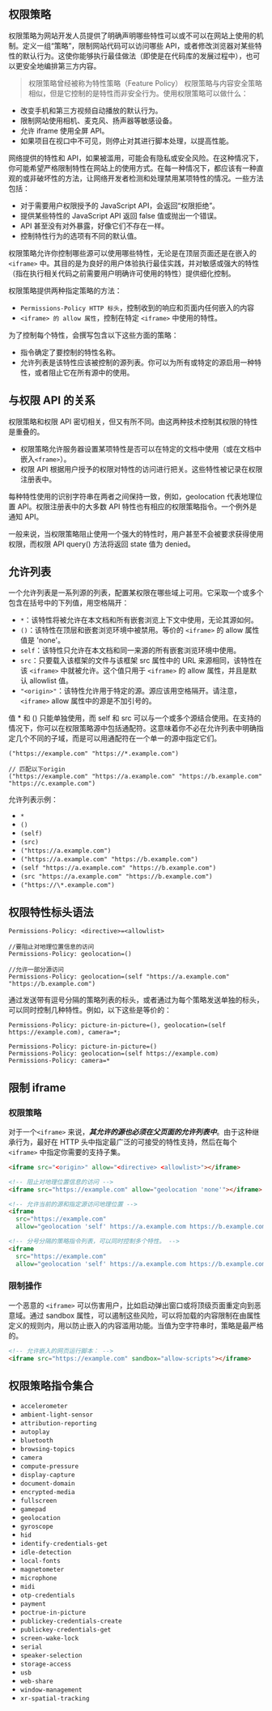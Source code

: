 ## 权限策略

权限策略为网站开发人员提供了明确声明哪些特性可以或不可以在网站上使用的机制。定义一组“策略”，限制网站代码可以访问哪些 API，或者修改浏览器对某些特性的默认行为。这使你能够执行最佳做法（即使是在代码库的发展过程中），也可以更安全地编排第三方内容。

> 权限策略曾经被称为特性策略（Feature Policy）
> 权限策略与内容安全策略相似，但是它控制的是特性而非安全行为。使用权限策略可以做什么：

- 改变手机和第三方视频自动播放的默认行为。
- 限制网站使用相机、麦克风、扬声器等敏感设备。
- 允许 iframe 使用全屏 API。
- 如果项目在视口中不可见，则停止对其进行脚本处理，以提高性能。

网络提供的特性和 API，如果被滥用，可能会有隐私或安全风险。在这种情况下，你可能希望严格限制特性在网站上的使用方式。在每一种情况下，都应该有一种直观的或非破坏性的方法，让网络开发者检测和处理禁用某项特性的情况。一些方法包括：

- 对于需要用户权限授予的 JavaScript API，会返回“权限拒绝”。
- 提供某些特性的 JavaScript API 返回 false 值或抛出一个错误。
- API 甚至没有对外暴露，好像它们不存在一样。
- 控制特性行为的选项有不同的默认值。

权限策略允许你控制哪些源可以使用哪些特性，无论是在顶层页面还是在嵌入的 `<iframe>` 中。其目的是为良好的用户体验执行最佳实践，并对敏感或强大的特性（指在执行相关代码之前需要用户明确许可使用的特性）提供细化控制。

权限策略提供两种指定策略的方法：

- `Permissions-Policy HTTP 标头`，控制收到的响应和页面内任何嵌入的内容
- `<iframe> 的 allow 属性`，控制在特定 `<iframe>` 中使用的特性。

为了控制每个特性，会撰写包含以下这些方面的策略：

- 指令确定了要控制的特性名称。
- 允许列表是该特性应该被控制的源列表。你可以为所有或特定的源启用一种特性，或者阻止它在所有源中的使用。

## 与权限 API 的关系

权限策略和权限 API 密切相关，但又有所不同。由这两种技术控制其权限的特性是重叠的。

- 权限策略允许服务器设置某项特性是否可以在特定的文档中使用（或在文档中嵌入`<frame>`）。
- 权限 API 根据用户授予的权限对特性的访问进行把关。这些特性被记录在权限注册表中。

每种特性使用的识别字符串在两者之间保持一致，例如，geolocation 代表地理位置 API。权限注册表中的大多数 API 特性也有相应的权限策略指令。一个例外是通知 API。

一般来说，当权限策略阻止使用一个强大的特性时，用户甚至不会被要求获得使用权限，而权限 API query() 方法将返回 state 值为 denied。

## 允许列表

一个允许列表是一系列源的列表，配置某权限在哪些域上可用。它采取一个或多个包含在括号中的下列值，用空格隔开：

- `*`：该特性将被允许在本文档和所有嵌套浏览上下文中使用，无论其源如何。
- `()`：该特性在顶层和嵌套浏览环境中被禁用。等价的 `<iframe>` 的 allow 属性值是 'none'。
- `self`：该特性只允许在本文档和同一来源的所有嵌套浏览环境中使用。
- `src`：只要载入该框架的文件与该框架 src 属性中的 URL 来源相同，该特性在该 `<iframe>` 中就被允许。这个值只用于 `<iframe>` 的 allow 属性，并且是默认 allowlist 值。
- `"<origin>"`：该特性允许用于特定的源。源应该用空格隔开。请注意，`<iframe>` allow 属性中的源是不加引号的。

值 \* 和 () 只能单独使用，而 self 和 src 可以与一个或多个源结合使用。在支持的情况下，你可以在权限策略源中包括通配符。这意味着你不必在允许列表中明确指定几个不同的子域，而是可以用通配符在一个单一的源中指定它们。

```http
("https://example.com" "https://*.example.com")

// 匹配以下origin
("https://example.com" "https://a.example.com" "https://b.example.com" "https://c.example.com")
```

允许列表示例：

- `*`
- `()`
- `(self)`
- `(src)`
- `("https://a.example.com")`
- `("https://a.example.com" "https://b.example.com")`
- `(self "https://a.example.com" "https://b.example.com")`
- `(src "https://a.example.com" "https://b.example.com")`
- `("https://\*.example.com")`

## 权限特性标头语法

```http
Permissions-Policy: <directive>=<allowlist>

//要阻止对地理位置信息的访问
Permissions-Policy: geolocation=()

//允许一部分源访问
Permissions-Policy: geolocation=(self "https://a.example.com" "https://b.example.com")

```

通过发送带有逗号分隔的策略列表的标头，或者通过为每个策略发送单独的标头，可以同时控制几种特性。例如，以下这些是等价的：

```http
Permissions-Policy: picture-in-picture=(), geolocation=(self https://example.com), camera=*;

Permissions-Policy: picture-in-picture=()
Permissions-Policy: geolocation=(self https://example.com)
Permissions-Policy: camera=*
```

## 限制 iframe

### 权限策略

对于一个`<iframe>` 来说，**_其允许的源也必须在父页面的允许列表中_**。由于这种继承行为，最好在 HTTP 头中指定最广泛的可接受的特性支持，然后在每个 `<iframe>` 中指定你需要的支持子集。

```html
<iframe src="<origin>" allow="<directive> <allowlist>"></iframe>

<!-- 阻止对地理位置信息的访问 -->
<iframe src="https://example.com" allow="geolocation 'none'"></iframe>

<!-- 允许当前的源和指定源访问地理位置 -->
<iframe
  src="https://example.com"
  allow="geolocation 'self' https://a.example.com https://b.example.com"></iframe>

<!-- 分号分隔的策略指令列表，可以同时控制多个特性。 -->
<iframe
  src="https://example.com"
  allow="geolocation 'self' https://a.example.com https://b.example.com; fullscreen 'none'"></iframe>
```

### 限制操作

一个恶意的 `<iframe>` 可以伤害用户，比如启动弹出窗口或将顶级页面重定向到恶意域。通过 sandbox 属性，可以遏制这些风险，可以将加载的内容限制在由属性定义的规则内，用以防止嵌入的内容滥用功能。当值为空字符串时，策略是最严格的。

```html
<!-- 允许嵌入的网页运行脚本： -->
<iframe src="https://example.com" sandbox="allow-scripts"></iframe>
```

## 权限策略指令集合

- `accelerometer`
- `ambient-light-sensor`
- `attribution-reporting`
- `autoplay`
- `bluetooth`
- `browsing-topics`
- `camera`
- `compute-pressure`
- `display-capture`
- `document-domain`
- `encrypted-media`
- `fullscreen`
- `gamepad`
- `geolocation`
- `gyroscope`
- `hid`
- `identify-credentials-get`
- `idle-detection`
- `local-fonts`
- `magnetometer`
- `microphone`
- `midi`
- `otp-credentials`
- `payment`
- `poctrue-in-picture`
- `publickey-credentials-create`
- `publickey-credentials-get`
- `screen-wake-lock`
- `serial`
- `speaker-selection`
- `storage-access`
- `usb`
- `web-share`
- `window-management`
- `xr-spatial-tracking`
